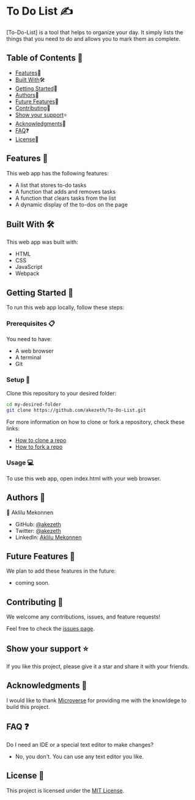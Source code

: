 # To Do List ✍️

[To-Do-List] is a tool that helps to organize your day. It simply lists the things that you need to do and allows you to mark them as complete.

## Table of Contents 📑

- [Features](#features-)🚀
- [Built With](#built-with-)🛠
- [Getting Started](#getting-started-)🏁
- [Authors](#authors-)👥
- [Future Features](#future-features-)🔭
- [Contributing](#contributing-)🤝
- [Show your support](#show-your-support-)⭐️
- [Acknowledgments](#acknowledgments-)🙏
- [FAQ](#faq-)❓
- [License](#license-)📝

## Features 🚀

This web app has the following features:

- A list that stores to-do tasks
- A function that adds and removes tasks
- A function that clears tasks from the list
- A dynamic display of the to-dos on the page

## Built With 🛠

This web app was built with:

- HTML
- CSS
- JavaScript
- Webpack

## Getting Started 🏁

To run this web app locally, follow these steps:

### Prerequisites 📋

You need to have:

- A web browser
- A terminal
- Git

### Setup 🔧

Clone this repository to your desired folder:

```bash
cd my-desired-folder
git clone https://github.com/akezeth/To-Do-List.git
```

For more information on how to clone or fork a repository, check these links:

- [How to clone a repo](https://docs.github.com/en/repositories/creating-and-managing-repositories/cloning-a-repository)
- [How to fork a repo](https://docs.github.com/en/get-started/quickstart/fork-a-repo)

### Usage 💻

To use this web app, open index.html with your web browser.

## Authors 👥

👤 Aklilu Mekonnen

- GitHub: [@akezeth](https://github.com/akezeth)
- Twitter: [@akezeth](https://twitter.com/akezeth)
- LinkedIn: [Aklilu Mekonnen](https://www.linkedin.com/in/aklilu-mekonnen-a8287b74)

## Future Features 🔭

We plan to add these features in the future:

- coming soon.

## Contributing 🤝

We welcome any contributions, issues, and feature requests!

Feel free to check the [issues page](https://github.com/akezeth/To-Do-List/issues).

## Show your support ⭐️

If you like this project, please give it a star and share it with your friends.

## Acknowledgments 🙏

I would like to thank [Microverse](https://www.microverse.org/) for providing me with the knowldege to build this project.

## FAQ ❓

Do I need an IDE or a special text editor to make changes?

- No, you don't. You can use any text editor you like.

## License 📝

This project is licensed under the [MIT License](https://github.com/akezeth/To-Do-List/blob/main/LICENSE).

